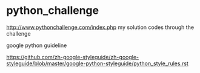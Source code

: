 # python_challenge

http://www.pythonchallenge.com/index.php
my solution codes through the challenge


google python guideline 

https://github.com/zh-google-styleguide/zh-google-styleguide/blob/master/google-python-styleguide/python_style_rules.rst
